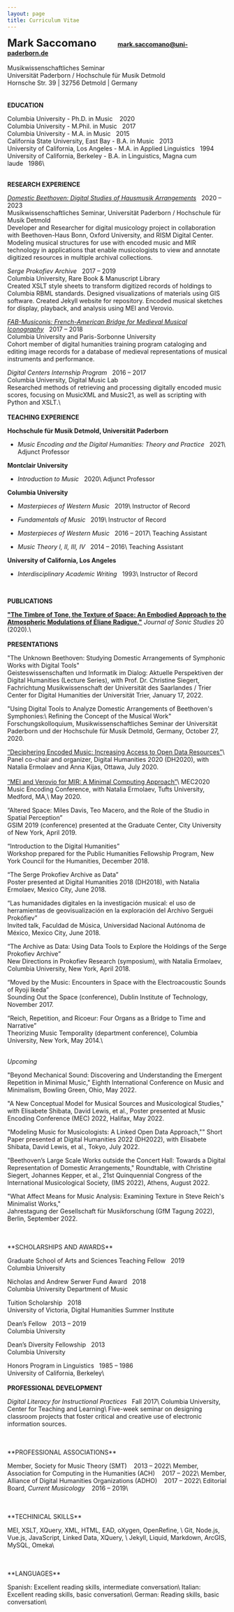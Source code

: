 ```yaml
---
layout: page
title: Curriculum Vitae
---
```


<font size="5"><b>Mark Saccomano</b></font>
<font size="4">&nbsp;&nbsp;&nbsp;&nbsp;&nbsp;&nbsp;&nbsp;&nbsp;</font>
<b>mark.saccomano@uni-paderborn.de</b>
<br/><br/>
Musikwissenschaftliches Seminar<br/>
Universität Paderborn / Hochschule für Musik Detmold<br/>
Hornsche Str. 39 | 32756 Detmold | Germany<br/>
<br/><br/>
**EDUCATION**

Columbia University - Ph.D. in Music&nbsp;&nbsp;&nbsp;&nbsp;2020<br/>
Columbia University - M.Phil. in Music&nbsp;&nbsp;&nbsp;2017<br/>
Columbia University - M.A. in Music&nbsp;&nbsp;&nbsp;2015<br/>
California State University, East Bay - B.A. in Music&nbsp;&nbsp;&nbsp;2013<br/>
University of California, Los Angeles - M.A. in Applied Linguistics&nbsp;&nbsp;&nbsp;1994<br/>
University of California, Berkeley - B.A. in Linguistics, Magna cum laude&nbsp;&nbsp;&nbsp;1986\\
<br/>
<br/>

**RESEARCH EXPERIENCE**

_[Domestic Beethoven: Digital Studies of Hausmusik Arrangements](http://domestic-beethoven.eu/)_&nbsp;&nbsp;&nbsp;2020 – 2023<br/>
Musikwissenschaftliches Seminar, Universität Paderborn / Hochschule für Musik Detmold<br/>
Developer and Researcher for digital musicology project in collaboration with Beethoven-Haus Bonn, Oxford University, and RISM Digital Center.
Modeling musical structures for use with encoded music and MIR technology in applications that enable musicologists to view and annotate digitized resources in multiple archival collections.

_Serge Prokofiev Archive_&nbsp;&nbsp;&nbsp;2017 – 2019<br/>
Columbia University, Rare Book & Manuscript Library<br/>
Created XSLT style sheets to transform digitized records of holdings to Columbia RBML standards. Designed visualizations of materials using GIS software. Created Jekyll website for repository. Encoded musical sketches for display, playback, and analysis using MEI and Verovio.

_[FAB-Musiconis: French-American Bridge for Medieval Musical Iconography](https://edblogs.columbia.edu/musiconis/)_&nbsp;&nbsp;&nbsp;2017 – 2018<br/>
Columbia University and Paris-Sorbonne University<br/>
Cohort member of digital humanities training program cataloging and editing image records for a database of medieval representations of musical instruments and performance.

_Digital Centers Internship Program_&nbsp;&nbsp;&nbsp;2016 – 2017<br/>
Columbia University, Digital Music Lab<br/>
Researched methods of retrieving and processing digitally encoded music scores, focusing on MusicXML and Music21, as well as scripting with Python and XSLT.\\
<br/>
<br/>
**TEACHING EXPERIENCE**

__Hochschule für Musik Detmold, Universität Paderborn__<br/>
+ _Music Encoding and the Digital Humanities: Theory and Practice_&nbsp;&nbsp;&nbsp;2021\\
Adjunct Professor

__Montclair University__<br/>
+ _Introduction to Music_&nbsp;&nbsp;&nbsp;2020\\
Adjunct Professor

__Columbia University__<br/>
+ _Masterpieces of Western Music_&nbsp;&nbsp;&nbsp;2019\\
Instructor of Record

+ _Fundamentals of Music_&nbsp;&nbsp;&nbsp;2019\\
Instructor of Record

+ _Masterpieces of Western Music_&nbsp;&nbsp;&nbsp;2016 – 2017\\
Teaching Assistant

+ _Music Theory I, II, III, IV_&nbsp;&nbsp;&nbsp;2014 – 2016\\
Teaching Assistant

__University of California, Los Angeles__<br/>
+ _Interdisciplinary Academic Writing_&nbsp;&nbsp;&nbsp;1993\\
Instructor of Record

<br/>

**PUBLICATIONS**

__["The Timbre of Tone, the Texture of Space: An Embodied Approach to the Atmospheric Modulations of Éliane Radigue."](https://www.researchcatalogue.net/view/558606/558686)__ _Journal of Sonic Studies_&nbsp;20 (2020).\\
<br/>
<br/>
**PRESENTATIONS**

"The Unknown Beethoven: Studying Domestic Arrangements of Symphonic Works with Digital Tools"<br/>
Geisteswissenschaften und Informatik im Dialog: Aktuelle Perspektiven der Digital Humanities (Lecture Series), with Prof. Dr. Christine Siegert,
Fachrichtung Musikwissenschaft der Universität des Saarlandes / Trier Center for Digital Humanities der Universität Trier, January 17, 2022.

"Using Digital Tools to Analyze Domestic Arrangements of Beethoven's Symphonies:\\
Refining the Concept of the Musical Work"<br>
Forschungskolloquium, Musikwissenschaftliches Seminar der Universität Paderborn und der Hochschule für Musik Detmold, Germany, October 27, 2020.

[“Deciphering Encoded Music: Increasing Access to Open Data Resources”](https://dh2020.adho.org/wp-content/uploads/2020/07/636_DecipheringEncodedMusicIncreasingAccesstoOpenDataResources.html)\\
Panel co-chair and organizer, Digital Humanities 2020 (DH2020), with Natalia Ermolaev and Anna Kijas, Ottawa, July 2020.
<br><br>
[“MEI and Verovio for MIR: A Minimal Computing Approach”](https://hcommons.org/deposits/item/hc:31979/)\\
MEC2020 Music Encoding Conference, with Natalia Ermolaev, Tufts University, Medford, MA,\\
May 2020.

“Altered Space: Miles Davis, Teo Macero, and the Role of the Studio in Spatial Perception”<br/>
GSIM 2019 (conference) presented at the Graduate Center, City University of New York, April 2019.

“Introduction to the Digital Humanities”<br/>
 Workshop prepared for the Public Humanities Fellowship Program, New York Council for the Humanities, December 2018.

“The Serge Prokofiev Archive as Data”<br/>
Poster presented at Digital Humanities 2018 (DH2018), with Natalia Ermolaev, Mexico City, June 2018.

 “Las humanidades digitales en la investigación musical: el uso de herramientas de geovisualización en la exploración del Archivo Serguéi Prokófiev”<br/>
 Invited talk, Faculdad de Música, Universidad Nacional Autónoma de México, Mexico City, June 2018.

“The Archive as Data: Using Data Tools to Explore the Holdings of the Serge Prokofiev Archive”<br/>
 New Directions in Prokofiev Research (symposium), with Natalia Ermolaev, Columbia University, New York, April 2018.

“Moved by the Music: Encounters in Space with the Electroacoustic Sounds of Ryoji Ikeda”<br/>
 Sounding Out the Space (conference), Dublin Institute of Technology, November 2017.

“Reich, Repetition, and Ricoeur: Four Organs as a Bridge to Time and Narrative”<br/> Theorizing Music Temporality (department conference), Columbia University, New&nbsp;York, May 2014.\\
<br/>
<br/>

_Upcoming_

"Beyond Mechanical Sound: Discovering and Understanding the Emergent Repetition in Minimal Music," Eighth International Conference on Music and Minimalism, Bowling Green, Ohio, May 2022.

"A New Conceptual Model for Musical Sources and Musicological Studies," with Elisabete Shibata, David Lewis, et al., Poster presented at Music Encoding Conference (MEC) 2022, Halifax, May 2022. 

"Modeling Music for Musicologists: A Linked Open Data Approach,"" Short Paper presented at Digital Humanities 2022 (DH2022), with Elisabete Shibata, David Lewis, et al., Tokyo, July 2022.

"Beethoven’s Large Scale Works outside the Concert Hall: Towards a Digital Representation of Domestic Arrangements," Roundtable, with Christine Siegert, Johannes Kepper, et al., 21st Quinquennial Congress of the International Musicological Society, (IMS 2022), Athens, August 2022.

"What Affect Means for Music Analysis: Examining Texture in Steve Reich's Minimalist Works,"<br/>
Jahrestagung der Gesellschaft für Musikforschung (GfM Tagung 2022), Berlin, September 2022.  

<br/>
<br/>
**SCHOLARSHIPS AND AWARDS**

Graduate School of Arts and Sciences Teaching Fellow&nbsp;&nbsp;&nbsp;2019<br/>
Columbia University


Nicholas and Andrew Serwer Fund Award&nbsp;&nbsp;&nbsp;2018<br/>
Columbia University Department of Music

Tuition Scholarship&nbsp;&nbsp;&nbsp;2018<br/>
University of Victoria, Digital Humanities Summer Institute

Dean’s Fellow&nbsp;&nbsp;&nbsp;2013 – 2019<br/>
Columbia University

Dean’s Diversity Fellowship&nbsp;&nbsp;&nbsp;2013<br/>
Columbia University

Honors Program in Linguistics&nbsp;&nbsp;&nbsp;1985 – 1986<br/>
University of California, Berkeley\\
<br/>
<br/>
**PROFESSIONAL DEVELOPMENT**

_Digital Literacy for Instructional Practices_&nbsp;&nbsp;&nbsp;Fall 2017\\
Columbia University, Center for Teaching and Learning\\
Five-week seminar on designing classroom projects that foster critical and creative use of electronic information sources.

<br/>
<br/>
**PROFESSIONAL ASSOCIATIONS**

Member, Society for Music Theory (SMT)&nbsp;&nbsp;&nbsp;&nbsp;2013 – 2022\\
Member, Association for Computing in the Humanities (ACH)&nbsp;&nbsp;&nbsp;&nbsp;2017 – 2022\\
Member, Alliance of Digital Humanities Organizations (ADHO)&nbsp;&nbsp;&nbsp;&nbsp;2017 – 2022\\
Editorial Board, _Current Musicology_&nbsp;&nbsp;&nbsp;&nbsp;2016 – 2019\\

<br/>
<br/>
**TECHINICAL SKILLS**

MEI, XSLT, XQuery, XML, HTML, EAD, oXygen, OpenRefine, \\
Git, Node.js, Vue.js, JavaScript, Linked Data, XQuery, \\
Jekyll, Liquid, Markdown, ArcGIS, MySQL, Omeka\\

<br/>
<br/>
**LANGUAGES**

Spanish:  Excellent reading skills, intermediate conversation\\
Italian:	Excellent reading skills, basic conversation\\
German:   Reading skills, basic conversation\\
<br/>
